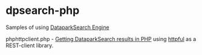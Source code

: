 dpsearch-php
============

Samples of using [DataparkSearch Engine](http://www.dataparksearch.org/)

phphttpclient.php - [Getting DataparkSearch results in PHP](http://blog.dataparksearch.org/446) using [httpful](http://phphttpclient.com/) as a REST-client library.
